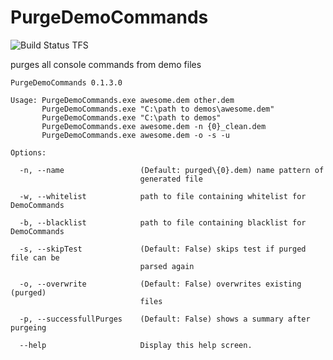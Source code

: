 # PurgeDemoCommands 
![Build Status TFS](https://icebaer.visualstudio.com/_apis/public/build/definitions/ac1a498c-b249-4218-bfb0-f73b6a210fd7/6/badge)

purges all console commands from demo files

```
PurgeDemoCommands 0.1.3.0
 
Usage: PurgeDemoCommands.exe awesome.dem other.dem
       PurgeDemoCommands.exe "C:\path to demos\awesome.dem"
       PurgeDemoCommands.exe "C:\path to demos"
       PurgeDemoCommands.exe awesome.dem -n {0}_clean.dem
       PurgeDemoCommands.exe awesome.dem -o -s -u

Options:

  -n, --name                 (Default: purged\{0}.dem) name pattern of 
                             generated file

  -w, --whitelist            path to file containing whitelist for DemoCommands

  -b, --blacklist            path to file containing blacklist for DemoCommands

  -s, --skipTest             (Default: False) skips test if purged file can be 
                             parsed again

  -o, --overwrite            (Default: False) overwrites existing (purged) 
                             files

  -p, --successfullPurges    (Default: False) shows a summary after purgeing

  --help                     Display this help screen.
```
